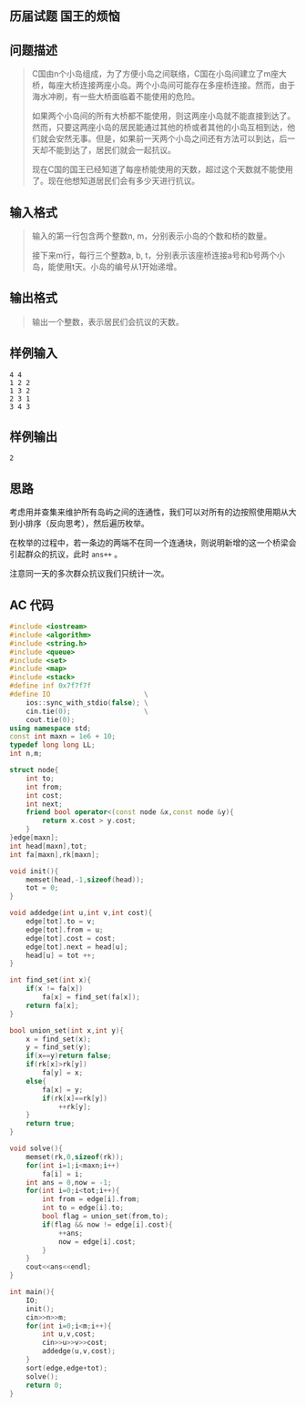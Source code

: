 ## 历届试题 国王的烦恼

## **问题描述**

> C国由n个小岛组成，为了方便小岛之间联络，C国在小岛间建立了m座大桥，每座大桥连接两座小岛。两个小岛间可能存在多座桥连接。然而，由于海水冲刷，有一些大桥面临着不能使用的危险。
>
> 如果两个小岛间的所有大桥都不能使用，则这两座小岛就不能直接到达了。然而，只要这两座小岛的居民能通过其他的桥或者其他的小岛互相到达，他们就会安然无事。但是，如果前一天两个小岛之间还有方法可以到达，后一天却不能到达了，居民们就会一起抗议。
>
> 现在C国的国王已经知道了每座桥能使用的天数，超过这个天数就不能使用了。现在他想知道居民们会有多少天进行抗议。



## **输入格式**

> 输入的第一行包含两个整数n, m，分别表示小岛的个数和桥的数量。
>
> 接下来m行，每行三个整数a, b, t，分别表示该座桥连接a号和b号两个小岛，能使用t天。小岛的编号从1开始递增。



## **输出格式**

> 输出一个整数，表示居民们会抗议的天数。



## **样例输入**

    4 4
    1 2 2
    1 3 2
    2 3 1
    3 4 3



## **样例输出**

    2



## **思路**

考虑用并查集来维护所有岛屿之间的连通性，我们可以对所有的边按照使用期从大到小排序（反向思考），然后遍历枚举。

在枚举的过程中，若一条边的两端不在同一个连通块，则说明新增的这一个桥梁会引起群众的抗议，此时 `ans++` 。

注意同一天的多次群众抗议我们只统计一次。



## **AC 代码**

```cpp
#include <iostream>
#include <algorithm>
#include <string.h>
#include <queue>
#include <set>
#include <map>
#include <stack>
#define inf 0x7f7f7f
#define IO                       \
    ios::sync_with_stdio(false); \
    cin.tie(0);                  \
    cout.tie(0);
using namespace std;
const int maxn = 1e6 + 10;
typedef long long LL;
int n,m;

struct node{
	int to;
	int from;
	int cost;
	int next;
	friend bool operator<(const node &x,const node &y){
		return x.cost > y.cost;
	}
}edge[maxn];
int head[maxn],tot;
int fa[maxn],rk[maxn];

void init(){
	memset(head,-1,sizeof(head));
	tot = 0;
}

void addedge(int u,int v,int cost){
	edge[tot].to = v;
	edge[tot].from = u;
	edge[tot].cost = cost;
	edge[tot].next = head[u];
	head[u] = tot ++;
}

int find_set(int x){
	if(x != fa[x])
		fa[x] = find_set(fa[x]);
	return fa[x];
}

bool union_set(int x,int y){
	x = find_set(x);
	y = find_set(y);
	if(x==y)return false;
	if(rk[x]>rk[y])
		fa[y] = x;
	else{
		fa[x] = y;
		if(rk[x]==rk[y])
			++rk[y];
	}
	return true;
}

void solve(){
	memset(rk,0,sizeof(rk));
	for(int i=1;i<maxn;i++)
		fa[i] = i;
	int ans = 0,now = -1;
	for(int i=0;i<tot;i++){
		int from = edge[i].from;
		int to = edge[i].to;
		bool flag = union_set(from,to);
		if(flag && now != edge[i].cost){
			++ans;
			now = edge[i].cost; 
		}
	}
	cout<<ans<<endl;
}

int main(){
	IO;
	init();
	cin>>n>>m;
	for(int i=0;i<m;i++){
		int u,v,cost;
		cin>>u>>v>>cost;
		addedge(u,v,cost);
	}
	sort(edge,edge+tot);
	solve();
    return 0;
}
```

